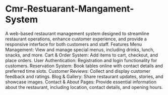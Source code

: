 # Cmr-Restuarant-Mangament-System
A web-based restaurant management system designed to streamline restaurant operations, enhance customer experience, and provide a responsive interface for both customers and staff.
Features
Menu Management: View and manage special menus, including drinks, lunch, snacks, and more.
Cart & Order System: Add items to cart, checkout, and place orders.
User Authentication: Registration and login functionality for customers.
Reservation System: Book tables online with contact details and preferred time slots.
Customer Reviews: Collect and display customer feedback and ratings.
Blog & Gallery: Share restaurant updates, stories, and showcase images.
Contact & About Pages: Provide essential information about the restaurant, including location, contact details, and opening hours.
